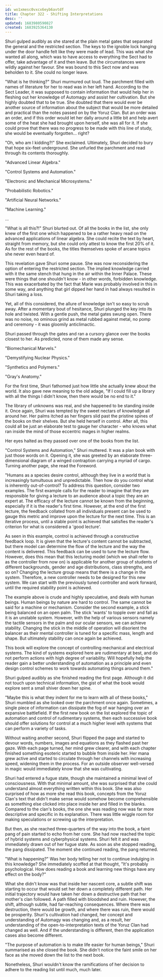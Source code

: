 ```yaml
---
id: wo1xmesc0vxcx6eyb6avtdf
title: Chapter 322 - Shifting Interpretations
desc: ''
updated: 1683980590827
created: 1683925364130
---
```


Shuri gulped audibly as she stared at the plain metal gates that separated the general and the restricted section. The keys to the ignoble lock hanging under the door handle felt like they were made of lead. This was what she wanted all along, which was to have access to everything the Sect had to offer, take advantage of it and then leave. But the circumstances were wildly against her favour. She was bound to this Sect now and was beholden to it. She could no longer leave.

"What is he thinking?" Shuri murmured out loud. The parchment filled with names of literature for her to read was in her left hand. According to the Sect Leader, it was supposed to contain information that would help her in fleshing out her knowledge of Automagy and assist her cultivation. But she highly doubted that to be true. She doubted that there would ever be another source of information about the subject that would be more detailed and practical than the notes passed on by the Yoruz Clan. But an order was an order, and if this order would let her dally around a little bit and help avert some of the heat she had brought upon herself, she was all for it. If she could prove that there was no progress to be made with this line of study, she would be eventually forgotten... right?

"Oh, who am I kidding?!" She exclaimed. Ultimately, Shuri decided to bury that hope six-feet underground. She unfurled the parchment and read through its contents thoroughly.

"Advanced Linear Algebra."

"Control Systems and Automation."

"Electronic and Mechanical Microsystems."

"Probabilistic Robotics."

"Artificial Neural Networks."

"Machine Learning."

...

"What is all this?!" Shuri blurted out. Of all the books in the list, she only knew of the first one which happened to be a rather heavy read on the advanced applications of linear algebra. She could recite the text by heart, straight from memory, but she could only attest to know the first 20% of it. As for the rest of the books, the titles themselves spoke of arcane topics she never even heard of.

This revelation gave Shuri some pause. She was now reconsidering the option of entering the restricted section. The implied knowledge carried with it the same stench that hung in the air within the Inner Palace. These were things that one shouldn't know - in other words, forbidden knowledge. This was exacerbated by the fact that Marie was probably involved in this in some way, and anything that girl dipped her hand in had always resulted in Shuri taking a loss. 

Yet, all of this considered, the allure of knowledge isn't so easy to scrub away. After a momentary bout of hesitance, Shuri plunged the key into its hole and twisted. With a gentle push, the metal gates swung open. There was no noise, no ominous grind as metal rubbed against metal, no pomp and ceremony - it was gloomily anticlimactic.

Shuri passed through the gates and ran a cursory glance over the books closest to her. As predicted, none of them made any sense.

"Biomechanical Marvels."

"Demystifying Nuclear Physics."

"Synthetics and Polymers."

"Gray's Anatomy."

For the first time, Shuri fathomed just how little she actually knew about the world. It also gave new meaning to the old adage, "If I could fill up a library with all the things I didn't know, then there would be no end to it."

The library of unknowns was real, and she happened to be standing inside it. Once again, Shuri was tempted by the sweet nectars of knowledge all around her. Her palms itched as her fingers slid past the pristine spines of the books on their shelves. But she held herself in control. After all, this could all be just an elaborate test to gauge her character - who knows what ran inside the mind of those eccentric mages in higher realms.

Her eyes halted as they passed over one of the books from the list.

"Control Systems and Automation," Shuri muttered. It was a plan book with just those words on it. Opening it, she was greeted by an elaborate three-dimensional diagram of a winged contraption carrying a myriad of cargo. Turning another page, she read the Foreword.

"Humans as a species desire control, although they live in a world that is increasingly tumultuous and unpredictable. Then how do you control what is inherently out-of-control? To address this question, consider two examples. The first example calls for the reader to imagine that they are responsible for giving a lecture to an audience about a topic they are an expert at. The efficacy of the lecture cannot be known from the beginning, especially if it is the reader's first time. However, at the end of the first lecture, the feedback collated from all individuals present can be used to gauge this metric and improve upon the lecture for the next time. This is an iterative process, until a stable point is achieved that satisfies the reader's criterion for what is considered a 'good lecture'.

As seen in this example, control is achieved through a constructive feedback loop. It is given that the lecture's content cannot be subtracted, but there model can determine the flow of the lecture and the way the content is delivered. This feedback can be used to tune the lecture flow. However, does this mean that this lecturing model (which we shall refer to as the controller from now on) is applicable for another group of students of different backgrounds, gender and age distributions, class strengths, and so on? Changing the lecture group means that there is a change in the system. Therefore, a new controller needs to be designed for this new system. We can start with the previously tuned controller and work forward, until the required stability point is achieved.

The example above is crude and highly speculative, and deals with human beings. Human beings by nature are hard to control. The same cannot be said for a machine or mechanism. Consider the second example, a stick being balanced on an open palm. The stick 'wants' to topple over and fall as it is an unstable system. However, with the help of various sensors namely the tactile sensors in the palm and our ocular sensors, we can achieve stability. Changing the stick in the middle of operation will disorient the balancer as their mental controller is tuned for a specific mass, length and shape. But ultimately stability can once again be achieved.

This book will explore the concept of controlling mechanical and electrical systems. The kind of systems explored here are rudimentary at best, and do not perform actions with high degree of variability. Will hopefully help the reader gain a better understanding of automation as a principle and even design control schemes to work towards automating things around them."

Shuri gulped audibly as she finished reading the first page. Although it did not touch upon technical information, the gist of what the book would explore sent a small shiver down her spine.

"Maybe this is what they indent for me to learn with all of these books," Shuri mumbled as she looked over the parchment once again. Sometimes, a single piece of information can dissipate the fog of war hanging over an expansive battlefield. If the first new book on the list explored the topic of automation and control of rudimentary systems, then each successive book should offer solutions for control at a much higher level with systems that can perform a variety of tasks.

Without waiting another second, Shuri flipped the page and started to devour words, numbers, images and equations as they flashed past her gaze. With each page turned, her mind grew clearer, and with each chapter finished something esoteric started to bubble from inside her. Her mana grew active and started to circulate through her channels with increasing speed, widening them in the process. For an outside observer well-versed in magic would immediately know that she was cultivating.

Shuri had entered a fugue state, though she maintained a minimal level of consciousness. With that minimal amount, she was surprised that she could understand almost everything written within this book. She was also surprised of how as more she read this book, concepts from the Yoruz Clan's text that didn't make sense would somehow become comprehensible as something else clicked into place inside her and filled in the blanks. Compared to the clan's books, the one she was reading now was far more descriptive and specific in its explanation. There was little wiggle room for making speculations or screwing up the interpretation.

But then, as she reached three-quarters of the way into the book, a faint pang of pain started to echo from her core. She had now reached the topic of hybrid systems and cyberphysical systems. Shuri felt it and was immediately drawn out of her fugue state. As soon as she stopped reading, the pang dissipated. The moment she continued reading, the pang returned.

"What is happening?" Was her body telling her not to continue indulging in this knowledge? She immediately scoffed at that thought, "It's probably psychological. How does reading a book and learning new things have any effect on the body?"

What she didn't know was that inside her nascent core, a subtle shift was starting to occur that would set her down a completely different path. Her initial trajectory would have taken her down a destructive path that her mother's clan followed. A path filled with bloodshed and ruin. However, the shift, although subtle, had far-reaching consequences. Where there was destruction, there would be growth, and where there was ruin, there would be prosperity. Shuri's cultivation had changed, her concept and understanding of Automagy was changing and, as a result, her understanding of the open-to-interpretation texts of the Yoruz Clan had changed as well. And if the understanding is different, then the application cases also become different.

"The purpose of automation is to make life easier for human beings," Shuri summarised as she closed the book. She didn't notice the faint smile on her face as she moved down the list to the next book.

Nonetheless, Shuri wouldn't know the ramifications of her decision to adhere to the reading list until much, much later. 